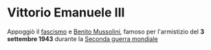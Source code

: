 # Vittorio Emanuele III
Appoggiò il [fascismo](../eventi/fascismo.md) e [Benito Mussolini](Benito%20Mussolini.md), famoso per l'armistizio del **3 settembre 1943** durante la [Seconda guerra mondiale](../eventi/Seconda%20guerra%20mondiale.md)